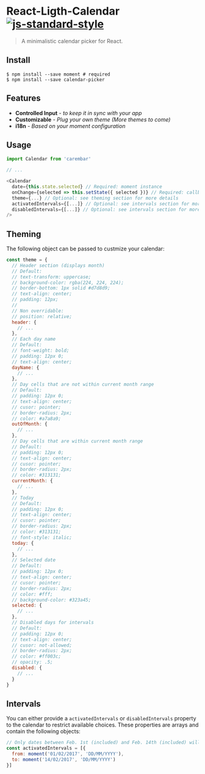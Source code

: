 # React-Ligth-Calendar[![js-standard-style](https://img.shields.io/badge/code%20style-standard-brightgreen.svg)](https://github.com/feross/standard)

> A minimalistic calendar picker for React.

## Install

```console
$ npm install --save moment # required
$ npm install --save calendar-picker
```
## Features

* **Controlled Input** - *to keep it in sync with your app*
* **Customizable** - *Plug your own theme (More themes to come)*
* **i18n** - *Based on your moment configuration*

## Usage

```js
import Calendar from 'carembar'

// ...

<Calendar
  date={this.state.selected} // Required: moment instance
  onChange={selected => this.setState({ selected })} // Required: callback function
  theme={...} // Optional: see theming section for more details
  activatedIntervals={[...]} // Optional: see intervals section for more details
  disabledIntervals={[...]} // Optional: see intervals section for more details
/>
```

## Theming

The following object can be passed to custmize your calendar:

```js
const theme = {
  // Header section (displays month)
  // Default:
  // text-transform: uppercase;
  // background-color: rgba(224, 224, 224);
  // border-bottom: 1px solid #d7d8d9;
  // text-align: center;
  // padding: 12px;
  //
  // Non overridable:
  // position: relative;
  header: {
    // ...
  },
  // Each day name
  // Default:
  // font-weight: bold;
  // padding: 12px 0;
  // text-align: center;
  dayName: {
    // ...
  },
  // Day cells that are not within current month range
  // Default:
  // padding: 12px 0;
  // text-align: center;
  // cusor: pointer;
  // border-radius: 2px;
  // color: #a7a8a9;
  outOfMonth: {
    // ...
  },
  // Day cells that are within current month range
  // Default:
  // padding: 12px 0;
  // text-align: center;
  // cusor: pointer;
  // border-radius: 2px;
  // color: #313131;
  currentMonth: {
    // ...
  },
  // Today
  // Default:
  // padding: 12px 0;
  // text-align: center;
  // cusor: pointer;
  // border-radius: 2px;
  // color: #313131;
  // font-style: italic;
  today: {
    // ...
  },
  // Selected date
  // Default:
  // padding: 12px 0;
  // text-align: center;
  // cusor: pointer;
  // border-radius: 2px;
  // color: #fff;
  // background-color: #323a45;
  selected: {
    // ...
  },
  // Disabled days for intervals
  // Default:
  // padding: 12px 0;
  // text-align: center;
  // cusor: not-allowed;
  // border-radius: 2px;
  // color: #ff003c;
  // opacity: .5;
  disabled: {
    // ...
  }
}
```

## Intervals

You can either provide a `activatedIntervals` or `disabledIntervals` property to the calendar to restrict available choices.
These properties are arrays and contain the following objects:

```js
// Only dates between Feb. 1st (included) and Feb. 14th (included) will be available.
const activatedIntervals = [{
  from: moment('01/02/2017', 'DD/MM/YYYY'),
  to: moment('14/02/2017', 'DD/MM/YYYY')
}]
```
